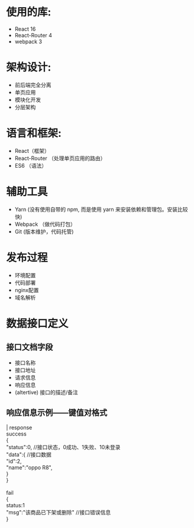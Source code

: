 
# 使用的库:
- React 16
- React-Router 4
- webpack 3

# 架构设计:
- 前后端完全分离
- 单页应用
- 模块化开发
- 分层架构

# 语言和框架:
- React（框架）      
- React-Router （处理单页应用的路由）
- ES6 （语法）

# 辅助工具
- Yarn (没有使用自带的 npm, 而是使用 yarn 来安装依赖和管理包。安装比较快)
- Webpack （做代码打包）
- Git (版本维护，代码托管)

# 发布过程
- 环境配置
- 代码部署
- nginx配置
- 域名解析

# 数据接口定义
## 接口文档字段
- 接口名称
- 接口地址
- 请求信息
- 响应信息
- (altertive) 接口的描述/备注

## 响应信息示例——键值对格式
| response<br>
success<br>
{<br>
  "status":0, //接口状态，0成功、1失败、10未登录<br>
  "data":{    //接口数据<br>
    "id":2,   <br>
    "name":"oppo R8",<br>
  }<br>
}<br>
<br>
fail<br>
{<br>
  status:1<br>
  "msg":"该商品已下架或删除" //接口错误信息<br>
}<br>
